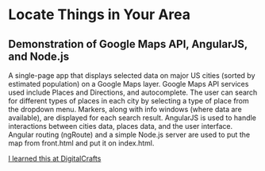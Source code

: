 # Locate Things in Your Area

## Demonstration of Google Maps API, AngularJS, and Node.js

A single-page app that displays selected data on major US cities (sorted by estimated population) on a Google Maps layer. Google Maps API services used include Places and Directions, and autocomplete. The user can search for different types of places in each city by selecting a type of place from the dropdown menu. Markers, along with info windows (where data are available), are displayed for each search result. AngularJS is used to handle interactions between cities data, places data, and the user interface. Angular routing (ngRoute) and a simple Node.js server are used to put the map from front.html and put it on index.html.

[I learned this at DigitalCrafts](https://www.digitalcrafts.com)